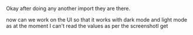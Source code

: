 Okay after doing any another import they are there.

 now can we work on the UI so that it works with dark mode and light mode as at the moment I can't read the values as per the screenshotI get